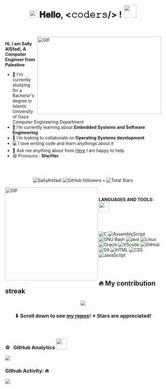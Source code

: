 <h1 align="center">
  <a target="_blank">
    <img src="https://github.com/JayantGoel001/JayantGoel001/blob/master/GIF/Earth.gif?raw=true" width="24px" style="max-width:100%;">
  </a>
  𝐇𝐞𝐥𝐥𝐨, &lt;𝚌𝚘𝚍𝚎𝚛𝚜/&gt; !
  <a target="_blank">
    <img src="https://github.com/JayantGoel001/JayantGoel001/blob/master/GIF/Hi.gif?raw=true" width="40px" />
  </a>
</h1>
<br/>
<br/>
<a target="_blank">
  <img align="right" height="250" width="400" alt="GIF" src="https://github.com/JayantGoel001/JayantGoel001/blob/master/GIF/code.gif?raw=true">
</a>


  **Hi, I am Sally AlSfadi, A Computer Engineer from Palestine**
- 🔭 I'm currently studying for a Bachelor's degree in Islamic University of Gaza Computer Engineering Department
- 🌱 I’m currently learning about **Embedded Systems and Software Engineering**
- 👯 I’m looking to collaborate on **Operating Systems development**
- 💻 I love writing code and learn anythings about it
- 💬 Ask me anything about from <a href="https://github.com/SallyAlsfadi/SallyAlsfadi/issues" title="Issues">Here</a> I am happy to help.
- 😄 Pronouns : **She/Her**


<br/>
<br/>
<p align="center">  
  <img src="https://komarev.com/ghpvc/?username=SallyAlsfadi" alt="SallyAlsfadi" />
  <img alt="GitHub followers" src="https://img.shields.io/github/followers/SallyAlsfadi?label=Followers&style=social"> •   
  <img src="https://img.shields.io/github/stars/SallyAlsfadi?label=Stars" alt="Total Stars">
</p>
<a target="_blank"><img align="left" height="300" width="300" alt="GIF" src="https://github.com/JayantGoel001/JayantGoel001/blob/master/GIF/github.gif?raw=true"></a>
<br/>


**LANGUAGES AND TOOLS:**  <img src = "https://media2.giphy.com/media/QssGEmpkyEOhBCb7e1/giphy.gif?cid=ecf05e47a0n3gi1bfqntqmob8g9aid1oyj2wr3ds3mg700bl&rid=giphy.gif" width = 32px>


<br/>
<br/>

![C](https://img.shields.io/badge/-C-000?&logo=C)
![AssemblyScript](https://img.shields.io/badge/-AssemblyScript-000?&logo=AssemblyScript&logoColor=007AAC)
![GNU Bash](https://img.shields.io/badge/-GNUBash-000?&logo=GNUBash&logoColor=4EAA25)
![java](https://img.shields.io/badge/-Java-000?&logo=java&logoColor=4479A1)
![Linux](https://img.shields.io/badge/-Linux-000?&logo=Linux)
![Oracle](https://img.shields.io/badge/-Oracle-000?&logo=Oracle&logoColor=F80000)
![VScode](https://img.shields.io/badge/-VSCode-000?&logo=VisualStudioCode&logoColor=007ACC)
![GitHub](https://img.shields.io/badge/-GitHub-000?&logo=GitHub)
![Git](https://img.shields.io/badge/-Git-000?&logo=Git)
![HTML](https://img.shields.io/badge/-HTML5-000?&logo=HTML5)
![CSS](https://img.shields.io/badge/-CSS3-000?&logo=CSS3&logoColor=1572B6)
![JavaScript](https://img.shields.io/badge/-JavaScript-000?&logo=JavaScript)

<br/>

#
## 🔥 My contribution streak

<p align="center">
  <a href="https://github.com/SallyAlsfadi/github-readme-streak-stats">
    <img src="https://github-readme-streak-stats.herokuapp.com/?user=SallyAlsfadi#version3"/>
  </a>
</p>

<h3 align="center">⬇ Scroll down to see <a href="https://github.com/SallyAlsfadi?tab=repositories">my repos</a>! ⭐ Stars are appreciated!</h3>




<br/>

### ⚙️ &nbsp; GitHub Analytics <img src = "https://i.pinimg.com/originals/65/c4/f4/65c4f452571be1261e9c623f7da488ac.gif" width = 35px>


<a href="https://github.com/anuraghazra/github-readme-stats"> <img align="center" src="https://github-readme-stats.vercel.app/api?username=SallyAlsfadi&count_private=true&show_icons=true&include_all_commits=true&hide_border=true&hide_title=true" /> </a> 


### Github Activity: 🔥 
<img align="center" src="https://activity-graph.herokuapp.com/graph?username=SallyAlsfadi&theme=dracula&color=B994E6&bg_color=2B2D3D" />
